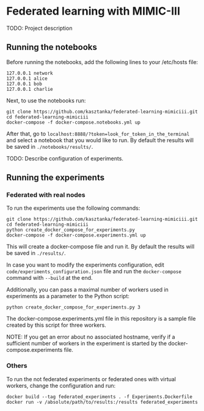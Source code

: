 # Federated learning with MIMIC-III

TODO: Project description

## Running the notebooks

Before running the notebooks, add the following lines to your /etc/hosts file:
```
127.0.0.1 network
127.0.0.1 alice
127.0.0.1 bob
127.0.0.1 charlie
```

Next, to use the notebooks run:
```
git clone https://github.com/kasztanka/federated-learning-mimiciii.git
cd federated-learning-mimiciii
docker-compose -f docker-compose.notebooks.yml up
```
After that, go to `localhost:8888/?token=look_for_token_in_the_terminal` and select a notebook that you would like to run.
By default the results will be saved in `./notebooks/results/`.

TODO: Describe configuration of experiments.

## Running the experiments

### Federated with real nodes

To run the experiments use the following commands:
```
git clone https://github.com/kasztanka/federated-learning-mimiciii.git
cd federated-learning-mimiciii
python create_docker_compose_for_experiments.py
docker-compose -f docker-compose.experiments.yml up
```
This will create a docker-compose file and run it. By default the results will be saved in `./results/`.

In case you want to modify the experiments configuration, edit `code/experiments_configuration.json` file and run the `docker-compose` command with `--build` at the end.

Additionally, you can pass a maximal number of workers used in experiments as a parameter to the Python script:
```
python create_docker_compose_for_experiments.py 3
```
The docker-compose.experiments.yml file in this repository is a sample file created by this script for three workers.

NOTE: If you get an error about no associated hostname, verify if a sufficient number of workers in the experiment is started by the docker-compose.experiments file.

### Others

To run the not federated experiments or federated ones with virtual workers, change the configuration and run:
```
docker build --tag federated_experiments . -f Experiments.Dockerfile
docker run -v /absolute/path/to/results:/results federated_experiments
```
